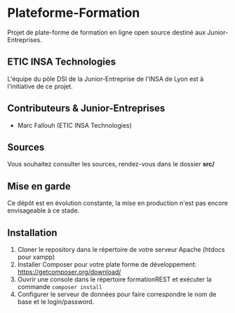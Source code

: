 # Plateforme-Formation
Projet de plate-forme de formation en ligne open source destiné aux Junior-Entreprises.

## ETIC INSA Technologies
L'équipe du pôle DSI de la Junior-Entreprise de l'INSA de Lyon est à l'initiative de ce projet.

## Contributeurs & Junior-Entreprises

 - Marc Fallouh (ETIC INSA Technologies)

## Sources

Vous souhaitez consulter les sources, rendez-vous dans le dossier **src/**

## Mise en garde

Ce dépôt est en évolution constante, la mise en production n'est pas encore envisageable à ce stade.

## Installation 

1. Cloner le repository dans le répertoire de votre serveur Apache (htdocs pour xampp)
2. Installer Composer pour votre plate forme de développement: https://getcomposer.org/download/
3. Ouvrir une console dans le répertoire formationREST et exécuter la commande `composer install`
4. Configurer le serveur de données pour faire correspondre le nom de base et le login/password.
